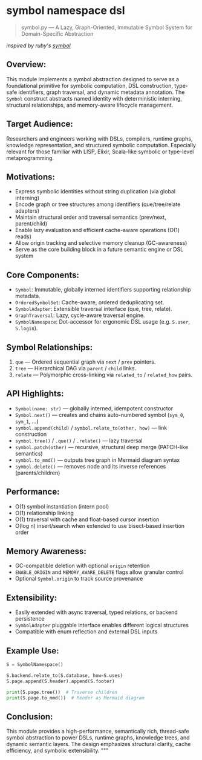 # symbol namespace dsl

> symbol.py — A Lazy, Graph-Oriented, Immutable Symbol System for Domain-Specific Abstraction

_inspired by ruby's [symbol](https://ruby-doc.org/core-2.5.3/Symbol.html)_


Overview:
---------
This module implements a symbol abstraction designed to serve as a foundational primitive for symbolic computation, DSL construction, type-safe identifiers, graph traversal, and dynamic metadata annotation. The `Symbol` construct abstracts named identity with deterministic interning, structural relationships, and memory-aware lifecycle management.

Target Audience:
----------------
Researchers and engineers working with DSLs, compilers, runtime graphs, knowledge representation, and structured symbolic computation. Especially relevant for those familiar with LISP, Elixir, Scala-like symbolic or type-level metaprogramming.

Motivations:
------------
- Express symbolic identities without string duplication (via global interning)
- Encode graph or tree structures among identifiers (que/tree/relate adapters)
- Maintain structural order and traversal semantics (prev/next, parent/child)
- Enable lazy evaluation and efficient cache-aware operations (O(1) reads)
- Allow origin tracking and selective memory cleanup (GC-awareness)
- Serve as the core building block in a future semantic engine or DSL system

Core Components:
----------------
- `Symbol`: Immutable, globally interned identifiers supporting relationship metadata.
- `OrderedSymbolSet`: Cache-aware, ordered deduplicating set.
- `SymbolAdapter`: Extensible traversal interface (que, tree, relate).
- `GraphTraversal`: Lazy, cycle-aware traversal engine.
- `SymbolNamespace`: Dot-accessor for ergonomic DSL usage (e.g. `S.user`, `S.login`).

Symbol Relationships:
----------------------
1. `que` — Ordered sequential graph via `next` / `prev` pointers.
2. `tree` — Hierarchical DAG via `parent` / `child` links.
3. `relate` — Polymorphic cross-linking via `related_to` / `related_how` pairs.

API Highlights:
---------------
- `Symbol(name: str)` — globally interned, idempotent constructor
- `Symbol.next()` — creates and chains auto-numbered symbol (`sym_0`, `sym_1`, …)
- `symbol.append(child)` / `symbol.relate_to(other, how)` — link construction
- `symbol.tree()` / `.que()` / `.relate()` — lazy traversal
- `symbol.patch(other)` — recursive, structural deep merge (PATCH-like semantics)
- `symbol.to_mmd()` — outputs tree graph in Mermaid diagram syntax
- `symbol.delete()` — removes node and its inverse references (parents/children)

Performance:
------------
- O(1) symbol instantiation (intern pool)
- O(1) relationship linking
- O(1) traversal with cache and float-based cursor insertion
- O(log n) insert/search when extended to use bisect-based insertion order

Memory Awareness:
-----------------
- GC-compatible deletion with optional `origin` retention
- `ENABLE_ORIGIN` and `MEMORY_AWARE_DELETE` flags allow granular control
- Optional `Symbol.origin` to track source provenance

Extensibility:
--------------
- Easily extended with async traversal, typed relations, or backend persistence
- `SymbolAdapter` pluggable interface enables different logical structures
- Compatible with enum reflection and external DSL inputs

Example Use:
------------
```python
S = SymbolNamespace()

S.backend.relate_to(S.database, how=S.uses)
S.page.append(S.header).append(S.footer)

print(S.page.tree())  # Traverse children
print(S.page.to_mmd())  # Render as Mermaid diagram
```

Conclusion:
-----------
This module provides a high-performance, semantically rich, thread-safe symbol abstraction to power DSLs, runtime graphs, knowledge trees, and dynamic semantic layers. The design emphasizes structural clarity, cache efficiency, and symbolic extensibility.
"""
